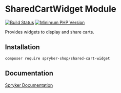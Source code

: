 # SharedCartWidget Module
[![Build Status](https://travis-ci.org/spryker-shop/shared-cart-widget.svg)](https://travis-ci.org/spryker-shop/shared-cart-widget)
[![Minimum PHP Version](https://img.shields.io/badge/php-%3E%3D%207.2-8892BF.svg)](https://php.net/)

Provides widgets to display and share carts.

## Installation

```
composer require spryker-shop/shared-cart-widget
```

## Documentation

[Spryker Documentation](https://academy.spryker.com)
